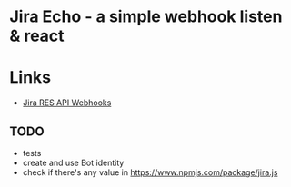 # Jira Echo - a simple webhook listen & react

# Links
- [Jira RES API Webhooks](https://developer.atlassian.com/cloud/jira/platform/rest/v2/api-group-webhooks/#api-group-webhooks)

## TODO
- tests
- create and use Bot identity
- check if there's any value in https://www.npmjs.com/package/jira.js
